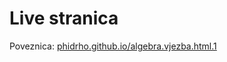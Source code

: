 # Live stranica

Poveznica: [phidrho.github.io/algebra.vjezba.html.1](https://phidrho.github.io/algebra.vjezba.html.1)
